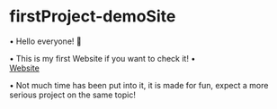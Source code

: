 # firstProject-demoSite
• Hello everyone! 👋

• This is my first Website if you want to check it! •<br> [Website](https://dinkicha.github.io/)

• Not much time has been put into it, it is made for fun, expect a more serious project on the same topic!
